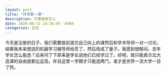 ```yaml
---
layout: post
title: "开学第一课"
description: 不要做老实人
date: 2020-08-31 14:26:07 -0400
categories: 日记
---
```


今天是注册的日子，我们需要提前提交自己向上的课然后和学术导师一对一讨论。结果我本来想选的机器学习被导师给否了，然后改成了量子。我感到很郁闷，去年学长怎么能选？后来问了下原来是学长说他们已经学过了。好吧。我只能表示北大选课的自由度都比这高。并且这里一学期才只能选两门，谁才是世界一流大学一目了然。